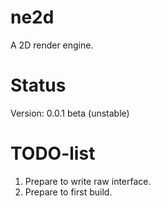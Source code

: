 # ne2d
A 2D render engine.

# Status
Version: 0.0.1 beta (unstable)

# TODO-list
1. Prepare to write raw interface.
2. Prepare to first build.
